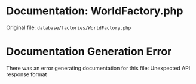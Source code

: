# Documentation: WorldFactory.php

Original file: `database/factories/WorldFactory.php`

# Documentation Generation Error

There was an error generating documentation for this file: Unexpected API response format